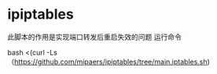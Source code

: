 # ipiptables
此脚本的作用是实现端口转发后重启失效的问题
运行命令


bash <(curl -Ls （https://github.com/mipaers/ipiptables/tree/main.iptables.sh)
